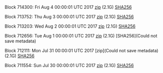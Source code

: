 Block 714300: Fri Aug  4 00:00:01 UTC 2017 [zip](https://transfer.sh/7WNKu/bootstrap.dat.20170804.zip) (2.1G) [SHA256](https://transfer.sh/PSNRh/sha256.txt)

Block 713752: Thu Aug  3 00:00:01 UTC 2017 [zip](https://transfer.sh/Ef8c5/bootstrap.dat.20170803.zip) (2.1G) [SHA256](https://transfer.sh/J9PyW/sha256.txt)

Block 713203: Wed Aug  2 00:00:01 UTC 2017 [zip](https://transfer.sh/O2N58/bootstrap.dat.20170802.zip) (2.1G) [SHA256](https://transfer.sh/A3XUO/sha256.txt)

Block 712656: Tue Aug  1 00:00:01 UTC 2017 [zip](https://transfer.sh/FJbt5/bootstrap.dat.20170801.zip) (2.1G) [SHA256](Could not save metadata)

Block 712111: Mon Jul 31 00:00:01 UTC 2017 [zip](Could not save metadata) (2.1G) [SHA256](https://transfer.sh/J6w6G/sha256.txt)

Block 711554: Sun Jul 30 00:00:01 UTC 2017 [zip](https://transfer.sh/sxCHu/bootstrap.dat.20170730.zip) (2.1G) [SHA256](https://transfer.sh/dhWXB/sha256.txt)
